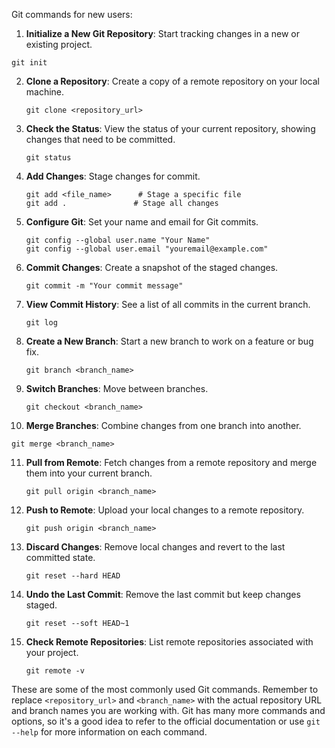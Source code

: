  Git commands for new users:
 
 1. **Initialize a New Git Repository**: Start tracking changes in a new or existing project.
   ```
   git init
   ```

2. **Clone a Repository**: Create a copy of a remote repository on your local machine.
   ```
   git clone <repository_url>
   ```

3. **Check the Status**: View the status of your current repository, showing changes that need to be committed.
   ```
   git status
   ```

4. **Add Changes**: Stage changes for commit.
   ```
   git add <file_name>      # Stage a specific file
   git add .               # Stage all changes
   ```
   
5. **Configure Git**: Set your name and email for Git commits.
    ```
    git config --global user.name "Your Name"
    git config --global user.email "youremail@example.com"
    ```

6. **Commit Changes**: Create a snapshot of the staged changes.
   ```
   git commit -m "Your commit message"
   ```

7. **View Commit History**: See a list of all commits in the current branch.
   ```
   git log
   ```

8. **Create a New Branch**: Start a new branch to work on a feature or bug fix.
   ```
   git branch <branch_name>
   ```

9. **Switch Branches**: Move between branches.
   ```
   git checkout <branch_name>
   ```

10. **Merge Branches**: Combine changes from one branch into another.
   ```
   git merge <branch_name>
   ```

11. **Pull from Remote**: Fetch changes from a remote repository and merge them into your current branch.
    ```
    git pull origin <branch_name>
    ```

12. **Push to Remote**: Upload your local changes to a remote repository.
    ```
    git push origin <branch_name>
    ```

13. **Discard Changes**: Remove local changes and revert to the last committed state.
    ```
    git reset --hard HEAD
    ```

14. **Undo the Last Commit**: Remove the last commit but keep changes staged.
    ```
    git reset --soft HEAD~1
    ```

15. **Check Remote Repositories**: List remote repositories associated with your project.
    ```
    git remote -v
    ```


These are some of the most commonly used Git commands. Remember to replace `<repository_url>` and `<branch_name>` with the actual repository URL and branch names you are working with. Git has many more commands and options, so it's a good idea to refer to the official documentation or use `git --help` for more information on each command.
